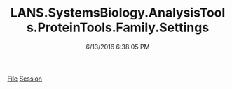 ﻿---
title: LANS.SystemsBiology.AnalysisTools.ProteinTools.Family.Settings
date: 6/13/2016 6:38:05 PM
---

[File](T-LANS.SystemsBiology.AnalysisTools.ProteinTools.Family.Settings.File.html)
[Session](T-LANS.SystemsBiology.AnalysisTools.ProteinTools.Family.Settings.Session.html)
